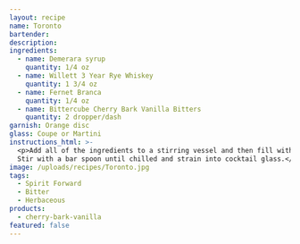 ```yaml
---
layout: recipe
name: Toronto
bartender:
description:
ingredients:
  - name: Demerara syrup
    quantity: 1/4 oz
  - name: Willett 3 Year Rye Whiskey
    quantity: 1 3/4 oz
  - name: Fernet Branca
    quantity: 1/4 oz
  - name: Bittercube Cherry Bark Vanilla Bitters
    quantity: 2 dropper/dash
garnish: Orange disc
glass: Coupe or Martini
instructions_html: >-
  <p>Add all of the ingredients to a stirring vessel and then fill with ice.
  Stir with a bar spoon until chilled and strain into cocktail glass.</p>
image: /uploads/recipes/Toronto.jpg
tags:
  - Spirit Forward
  - Bitter
  - Herbaceous
products:
  - cherry-bark-vanilla
featured: false
---
```



